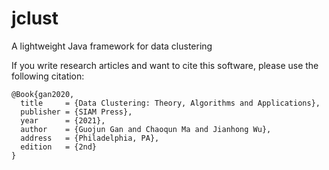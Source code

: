 # jclust
A lightweight Java framework for data clustering

If you write research articles and want to cite this software, please use the following citation:
```
@Book{gan2020,
  title     = {Data Clustering: Theory, Algorithms and Applications},
  publisher = {SIAM Press},
  year      = {2021},
  author    = {Guojun Gan and Chaoqun Ma and Jianhong Wu},
  address   = {Philadelphia, PA},
  edition   = {2nd}
}
```
